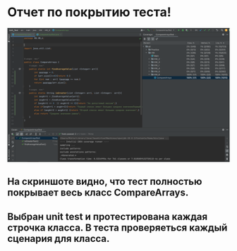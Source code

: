 # Отчет по покрытию теста!
![Фотграфия экрана после выполнения теста](https://raw.githubusercontent.com/Shum19/Unit_Test/master/src/test/sixth/hw/Covarage_test.png)
## На скриншоте видно, что тест полностью покрывает весь класс CompareArrays.
## Выбран unit test и протестирована каждая строчка класса. В теста проверяеться каждый сценария для класса.
